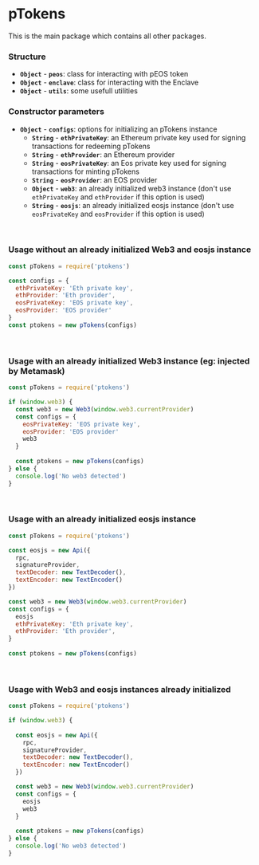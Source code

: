 # pTokens

This is the main package which contains all other packages.

### Structure
- __`Object`__ - __`peos`__: class for interacting with pEOS token
- __`Object`__ - __`enclave`__: class for interacting with the Enclave
- __`Object`__ - __`utils`__: some usefull utilities

### Constructor parameters
- __`Object`__ - __`configs`__: options for initializing an pTokens instance
    - __`String`__ - __`ethPrivateKey`__: an Ethereum private key used for signing transactions for redeeming pTokens
    - __`String`__ - __`ethProvider`__: an Ethereum provider
    - __`String`__ - __`eosPrivateKey`__: an Eos private key used for signing transactions for minting pTokens
    - __`String`__ - __`eosProvider`__: an EOS provider
    - __`Object`__ - __`web3`__: an already initialized web3 instance (don't use `ethPrivateKey` and `ethProvider` if this option is used)
    - __`String`__ - __`eosjs`__: an already initialized eosjs instance (don't use `eosPrivateKey` and `eosProvider` if this option is used)

&nbsp;

### Usage without an already initialized Web3 and eosjs instance

```js
const pTokens = require('ptokens')

const configs = {
  ethPrivateKey: 'Eth private key',
  ethProvider: 'Eth provider',
  eosPrivateKey: 'EOS private key',
  eosProvider: 'EOS provider'
}
const ptokens = new pTokens(configs)
```

&nbsp;

### Usage with an already initialized Web3 instance (eg: injected by Metamask)

```js
const pTokens = require('ptokens')

if (window.web3) {
  const web3 = new Web3(window.web3.currentProvider)
  const configs = {
    eosPrivateKey: 'EOS private key',
    eosProvider: 'EOS provider'
    web3
  }
  
  const ptokens = new pTokens(configs)
} else {
  console.log('No web3 detected')
}
```
&nbsp;

### Usage with an already initialized eosjs instance

```js
const pTokens = require('ptokens')

const eosjs = new Api({
  rpc,
  signatureProvider,
  textDecoder: new TextDecoder(), 
  textEncoder: new TextEncoder() 
})

const web3 = new Web3(window.web3.currentProvider)
const configs = {
  eosjs
  ethPrivateKey: 'Eth private key',
  ethProvider: 'Eth provider',
}
  
const ptokens = new pTokens(configs)
```
&nbsp;

### Usage with Web3 and eosjs instances already initialized

```js
const pTokens = require('ptokens')

if (window.web3) {
  
  const eosjs = new Api({
    rpc,
    signatureProvider,
    textDecoder: new TextDecoder(), 
    textEncoder: new TextEncoder() 
  })

  const web3 = new Web3(window.web3.currentProvider)
  const configs = {
    eosjs
    web3
  }
  
  const ptokens = new pTokens(configs)
} else {
  console.log('No web3 detected')
}
```